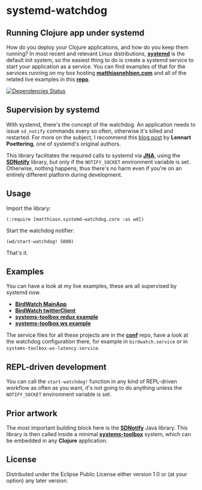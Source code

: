 # systemd-watchdog

## Running Clojure app under systemd

How do you deploy your Clojure applications, and how do you keep them running?
In most recent and relevant Linux
distributions, **[systemd](https://en.wikipedia.org/wiki/Systemd)**
is the default init system, so the easiest thing to do is create a systemd
service to start your application as a service. You can find examples of that
for the services running on my box hosting **[matthiasnehlsen.com](http://matthiasnehlsen.com/)**
and all of the related live examples in this **[repo](https://github.com/matthiasn/conf)**.

[![Dependencies Status](https://jarkeeper.com/matthiasn/systemd-watchdog/status.svg)](https://jarkeeper.com/matthiasn/systemd-watchdog)

## Supervision by systemd

With systemd, there's the concept of the watchdog. An application needs to issue
`sd_notify` commands every so often, otherwise it's killed and restarted.
For more on the subject, I recommend this
[blog post](http://0pointer.de/blog/projects/watchdog.html) by **Lennart Poettering**,
one of systemd's original authors.

This library facilitates the required calls to systemd via **[JNA](https://github.com/java-native-access/jna)**,
using the **[SDNotify](https://github.com/faljse/SDNotify)** library, but only if
the `NOTIFY_SOCKET` environment variable is set. Otherwise, nothing happens, thus
there's no harm even if you're on an entirely different platform during development.


## Usage

Import the library:

    (:require [matthiasn.systemd-watchdog.core :as wd])

Start the watchdog notifier:

    (wd/start-watchdog! 5000)

That's it.


## Examples

You can have a look at my live examples, these are all supervised by systemd now.

* **[BirdWatch MainApp](https://github.com/matthiasn/BirdWatch/blob/master/Clojure-Websockets/MainApp/src/clj/birdwatch/main.clj)**
* **[BirdWatch twitterClient](https://github.com/matthiasn/BirdWatch/blob/master/Clojure-Websockets/TwitterClient/src/clj/birdwatch_tc/main.clj)**
* **[systems-toolbox redux example](https://github.com/matthiasn/systems-toolbox/blob/master/examples/redux-counter01/src/clj/example/core.clj)**
* **[systems-toolbox ws example](https://github.com/matthiasn/systems-toolbox/blob/master/examples/trailing-mouse-pointer/src/clj/example/core.clj)**


The service files for all these projects are in the **[conf](https://github.com/matthiasn/conf)**
repo, have a look at the watchdog configuration there, for example in
`birdwatch.service` or in `systems-toolbox-ws-latency.service`.


## REPL-driven development

You can call the `start-watchdog!` function in any kind of REPL-driven workflow
as often as you want, it's not going to do anything unless the `NOTIFY_SOCKET`
environment variable is set.


## Prior artwork

The most important building block here is
the **[SDNotify](https://github.com/faljse/SDNotify)** Java library. This
library is then called inside a
minimal **[systems-toolbox](https://github.com/matthiasn/systems-toolbox)**
system, which can be embedded in any **Clojure** application.


## License

Distributed under the Eclipse Public License either version 1.0 or
(at your option) any later version.
